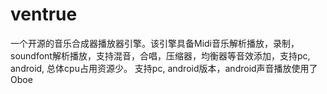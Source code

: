 # ventrue
一个开源的音乐合成器播放器引擎。该引擎具备Midi音乐解析播放，录制，soundfont解析播放，支持混音，合唱，压缩器，均衡器等音效添加，支持pc, android, 总体cpu占用资源少。
支持pc, android版本，android声音播放使用了Oboe
